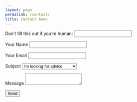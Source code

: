 ```yaml
---
layout: page
permalink: /contact/
title: Contact Anna
---
```

<div class="page-wrapper">
  <form name="contact" method="POST" data-netlify="true" class="basic-grey" netlify-honeypot="maverick">
    <p class="honey">
      <label>
        Don’t fill this out if you’re human: <input name="maverick" />
      </label>
    </p>
    <p>
      <label>
        <span>Your Name</span>
        <input type="text" name="name" />
       </label>   
    </p>
    <p>
      <label>
        <span>Your Email</span>
        <input type="email" name="email" />
      </label>
    </p>
    <p>
      <label>
        <span>Subject</span>
        <select name="subject">
          <option value="question">I'm looking for advice</option>
          <option value="coaching">I'm interested in Coaching</option>
          <option value="other">Just saying hi!</option>
        </select>
       </label>
    </p>
    <p>
      <label>
        <span>Message</span>
        <textarea name="message"></textarea>
      </label>
    </p>
    <p>
      <label>
        <span></span>
        <button class="button" type="submit">Send</button>
      </label>
    </p>
  </form>
</div>
